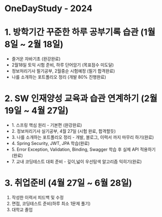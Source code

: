 # OneDayStudy - 2024

# 1. 방학기간 꾸준한 하루 공부기록 습관 (1월 8일 ~ 2월 18일)
<ul>
  <li>즐거운 자바기초 (완강완료)</li>
  <li>2월18일 토익 시험 준비, 하루 단어암기 (목표점수 미도달)</li>
  <li>정보처리기사 필기공부, 2월중순 시험예정 (필기 합격완료)</li>
  <li>나를 소개하는 포트폴리오 정리 (개발 80% 진행완료)</li>
</ul>

# 2. SW 인재양성 교육과 습관 연계하기 (2월 19일 ~ 4월 27일)
<ul>
  <li>1. 스프링 핵심 원리 - 기본편 (완강완료)</li>
  <li>2. 정보처리기사 실기공부, 4월 27일 (시험 완료, 합격할듯)</li>
  <li>3. 나를 소개하는 포트폴리오 정리 - 개발, 블로그, 이력서 까지 마무리 하기(완료)</li>
  <li>4. Spring Security, JWT, JPA 학습(완료)</li>
  <li>5. Error Exception, Validation, Binding, Swagger 학습 후 실제 API 적용하기(완료)</li>
  <li>7. 교내 코딩테스트 대회 준비 - 깊이,넓이 우선탐색 알고리즘 익히기(완료)</li>
</ul>  

# 3. 취업준비 (4월 27일 ~ 6월 28일)
  1. 작성한 이력서 피드백 및 수정
  2. 면접, 코딩테스트 준비(하루 최소 1문제 풀기)
  3. 대학교 졸업 
